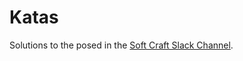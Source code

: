 Katas
=============

Solutions to the posed in the [Soft Craft Slack Channel](https://softcraft.slack.com/home).

